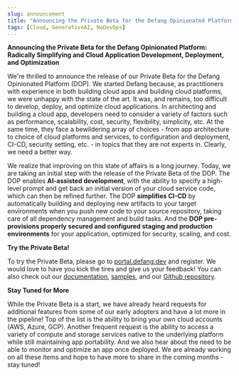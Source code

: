 ```yaml
---
slug: announcement
title: "Announcing the Private Beta for the Defang Opinionated Platform"
tags: [Cloud, GenerativeAI, NoDevOps]
---
```


**Announcing the Private Beta for the Defang Opinionated Platform: Radically Simplifying and Cloud Application Development, Deployment, and Optimization**

We're thrilled to announce the release of our Private Beta for the Defang Opinionated Platform (DOP). We started Defang because, as practitioners with experience in both building cloud apps and building cloud platforms, we were unhappy with the state of the art. It was, and remains, too difficult to develop, deploy, and optimize cloud applications. In architecting and building a cloud app, developers need to consider a variety of factors such as performance, scalability, cost, security, flexibility, simplicity, etc. At the same time, they face a bewildering array of choices - from app architecture to choice of cloud platforms and services, to configuration and deployment, CI-CD, security setting, etc. - in topics that they are not experts in. Clearly, we need a better way.

We realize that improving on this state of affairs is a long journey. Today, we are taking an initial step with the release of the Private Beta of the DOP. The DOP enables **AI-assisted development**, with the ability to specify a high-level prompt and get back an initial version of your cloud service code, which can then be refined further. The DOP **simplifies CI-CD** by automatically building and deploying new artifacts to your target environments when you push new code to your source repository, taking care of all dependency management and build tasks. And the **DOP pre-provisions properly secured and configured staging and production environments** for your application, optimized for security, scaling, and cost.

**Try the Private Beta!**

To try the Private Beta, please go to [portal.defang.dev](https://portal.defang.dev) and register. We would love to have you kick the tires and give us your feedback! You can also check out our [documentation](https://docs.defang.io/docs/intro), [samples](https://docs.defang.io/docs/intro), and our [Github repository](https://github.com/defang-io).

**Stay Tuned for More**

While the Private Beta is a start, we have already heard requests for additional features from some of our early adopters and have a lot more in the pipeline! Top of the list is the ability to bring your own cloud accounts (AWS, Azure, GCP). Another frequent request is the ability to access a variety of compute and storage services native to the underlying platform while still maintaining app portability. And we also hear about the need to be able to monitor and optimize an app once deployed. We are already working on all these items and hope to have more to share in the coming months - stay tuned!
